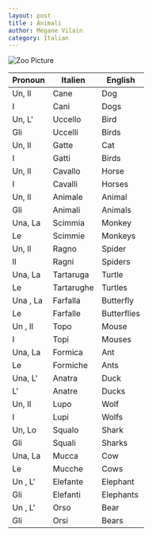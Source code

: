```yaml
---
layout: post
title : Animali
author: Mégane Vilain
category: Italian
---
```


![Zoo Picture](http://www.mdjunited.com/medias/images/zoo.jpg)

|Pronoun|Italien|English
|--|--|--|
|Un, Il|Cane|Dog|
|I|Cani|Dogs|
|Un, L'|Uccello|Bird
|Gli|Uccelli|Birds|
|Un, Il|Gatte|Cat
|I|Gatti|Birds
|Un, Il|Cavallo|Horse
|I|Cavalli|Horses
|Un, Il|Animale|Animal
|Gli|Animali|Animals
|Una, La| Scimmia| Monkey
|Le | Scimmie | Monkeys
|Un, Il | Ragno |Spider
|Il | Ragni | Spiders
|Una, La | Tartaruga | Turtle
|Le | Tartarughe | Turtles
|Una , La | Farfalla | Butterfly
|Le | Farfalle| Butterflies
|Un , Il | Topo | Mouse
|I |Topi | Mouses
|Una, La | Formica | Ant
|Le | Formiche | Ants
|Una, L'| Anatra | Duck
|L' | Anatre | Ducks
|Un, Il | Lupo | Wolf
|I | Lupi | Wolfs
|Un, Lo | Squalo | Shark
|Gli | Squali | Sharks
|Una, La | Mucca | Cow
|Le | Mucche | Cows
|Un , L' | Elefante | Elephant
|Gli | Elefanti | Elephants
|Un , L' | Orso | Bear
|Gli | Orsi  | Bears
